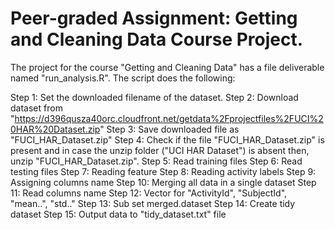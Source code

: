 # Peer-graded Assignment: Getting and Cleaning Data Course Project.

The project for the course "Getting and Cleaning Data" has a file deliverable named "run_analysis.R". The script does the following:

Step 1: Set the downloaded filename of the dataset.
Step 2: Download dataset from "https://d396qusza40orc.cloudfront.net/getdata%2Fprojectfiles%2FUCI%20HAR%20Dataset.zip"
Step 3: Save downloaded file as "FUCI_HAR_Dataset.zip"
Step 4: Check if the file "FUCI_HAR_Dataset.zip" is present and in case the unzip folder ("UCI HAR Dataset") is absent then, unzip "FUCI_HAR_Dataset.zip". 
Step 5: Read training files
Step 6: Read testing files
Step 7: Reading feature
Step 8: Reading activity labels
Step 9: Assigning columns name
Step 10: Merging all data in a single dataset
Step 11: Read columns name
Step 12: Vector for "ActivityId", "SubjectId", "mean..", "std.."
Step 13: Sub set merged.dataset
Step 14: Create tidy dataset
Step 15: Output data to "tidy_dataset.txt" file

